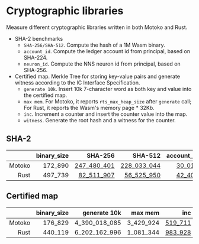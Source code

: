 # Cryptographic libraries

Measure different cryptographic libraries written in both Motoko and Rust.

* SHA-2 benchmarks
  + `SHA-256/SHA-512`. Compute the hash of a 1M Wasm binary.
  + `account_id`. Compute the ledger account id from principal, based on SHA-224.
  + `neuron_id`. Compute the NNS neuron id from principal, based on SHA-256.
* Certified map. Merkle Tree for storing key-value pairs and generate witness according to the IC Interface Specification.
  + `generate 10k`. Insert 10k 7-character word as both key and value into the certified map.
  + `max mem`. For Motoko, it reports `rts_max_heap_size` after `generate` call; For Rust, it reports the Wasm's memory page * 32Kb.
  + `inc`. Increment a counter and insert the counter value into the map.
  + `witness`. Generate the root hash and a witness for the counter.

## SHA-2

| |binary_size|SHA-256|SHA-512|account_id|neuron_id|
|--:|--:|--:|--:|--:|--:|
|Motoko|172_890|[247_480_401](Motoko_sha256.svg)|[228_033_044](Motoko_sha512.svg)|[30_017](Motoko_to_account.svg)|[20_760](Motoko_to_neuron.svg)|
|Rust|497_739|[82_511_907](Rust_sha256.svg)|[56_525_950](Rust_sha512.svg)|[42_406](Rust_to_account.svg)|[44_341](Rust_to_neuron.svg)|

## Certified map

| |binary_size|generate 10k|max mem|inc|witness|
|--:|--:|--:|--:|--:|--:|
|Motoko|176_829|4_390_018_085|3_429_924|[519_711](Motoko_inc.svg)|[327_767](Motoko_witness.svg)|
|Rust|440_119|6_202_162_996|1_081_344|[983_928](Rust_inc.svg)|[288_414](Rust_witness.svg)|
